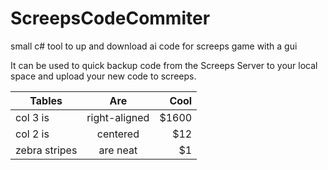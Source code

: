 # ScreepsCodeCommiter
small c# tool to up and download ai code for screeps game with a gui

It can be used to quick backup code from the Screeps Server to your local space and upload your new code to screeps.


| Tables        | Are           | Cool  |
| ------------- |:-------------:| -----:|
| col 3 is      | right-aligned | $1600 |
| col 2 is      | centered      |   $12 |
| zebra stripes | are neat      |    $1 |
